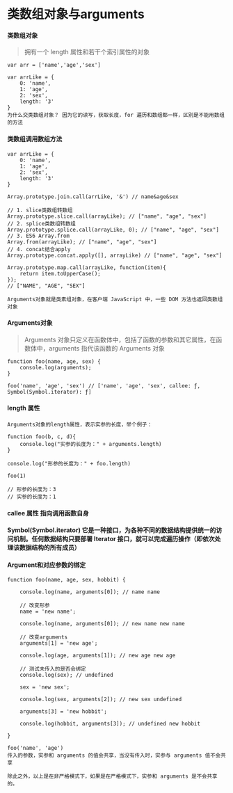 # 类数组对象与arguments

#### 类数组对象
> 拥有一个 length 属性和若干个索引属性的对象

```
var arr = ['name','age','sex']

var arrLike = {
    0: 'name',
    1: 'age',
    2: 'sex',
    length: '3'
}
为什么交类数组对象？ 因为它的读写，获取长度，for 遍历和数组都一样，区别是不能用数组的方法
```

#### 类数组调用数组方法
```
var arrLike = {
    0: 'name',
    1: 'age',
    2: 'sex',
    length: '3'
}

Array.prototype.join.call(arrLike, '&') // name&age&sex

// 1. slice类数组转数组
Array.prototype.slice.call(arrayLike); // ["name", "age", "sex"] 
// 2. splice类数组转数组
Array.prototype.splice.call(arrayLike, 0); // ["name", "age", "sex"] 
// 3. ES6 Array.from
Array.from(arrayLike); // ["name", "age", "sex"]
// 4. concat结合apply
Array.prototype.concat.apply([], arrayLike) // ["name", "age", "sex"]

Array.prototype.map.call(arrayLike, function(item){
    return item.toUpperCase();
}); 
// ["NAME", "AGE", "SEX"]

Arguments对象就是类素组对象，在客户端 JavaScript 中，一些 DOM 方法也返回类数组对象

```

#### Arguments对象

> Arguments 对象只定义在函数体中，包括了函数的参数和其它属性，在函数体中，arguments 指代该函数的 Arguments 对象

```
function foo(name, age, sex) {
    console.log(arguments);
}

foo('name', 'age', 'sex') // ['name', 'age', 'sex', callee: ƒ, Symbol(Symbol.iterator): ƒ]
```

#### length 属性
```
Arguments对象的length属性，表示实参的长度，举个例子：

function foo(b, c, d){
    console.log("实参的长度为：" + arguments.length)
}

console.log("形参的长度为：" + foo.length)

foo(1)

// 形参的长度为：3
// 实参的长度为：1

```

#### callee 属性 指向调用函数自身

#### Symbol(Symbol.iterator) 它是一种接口，为各种不同的数据结构提供统一的访问机制。任何数据结构只要部署 Iterator 接口，就可以完成遍历操作（即依次处理该数据结构的所有成员）

#### Argument和对应参数的绑定
```
function foo(name, age, sex, hobbit) {

    console.log(name, arguments[0]); // name name

    // 改变形参
    name = 'new name';

    console.log(name, arguments[0]); // new name new name

    // 改变arguments
    arguments[1] = 'new age';

    console.log(age, arguments[1]); // new age new age

    // 测试未传入的是否会绑定
    console.log(sex); // undefined

    sex = 'new sex';

    console.log(sex, arguments[2]); // new sex undefined

    arguments[3] = 'new hobbit';

    console.log(hobbit, arguments[3]); // undefined new hobbit

}

foo('name', 'age')
传入的参数，实参和 arguments 的值会共享，当没有传入时，实参与 arguments 值不会共享

除此之外，以上是在非严格模式下，如果是在严格模式下，实参和 arguments 是不会共享的。
```
